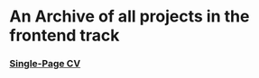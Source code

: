 # An Archive of all projects in the frontend track

### [Single-Page CV](https://roadmap.sh/projects/single-page-cv)